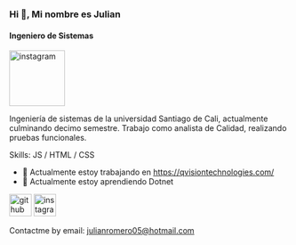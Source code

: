### Hi 👋, Mi nombre es Julian
#### Ingeniero de Sistemas
<img src='https://octodex.github.com/images/daftpunktocat-thomas.gif' alt='instagram' height='100'>

Ingeniería de sistemas de la universidad Santiago de Cali, actualmente culminando decimo semestre. Trabajo como analista de Calidad, realizando pruebas funcionales. 

Skills: JS / HTML / CSS

- 🔭 Actualmente estoy trabajando en https://qvisiontechnologies.com/ 
- 🌱 Actualmente estoy aprendiendo Dotnet 


[<img src='https://cdn.jsdelivr.net/npm/simple-icons@3.0.1/icons/github.svg' alt='github' height='40'>](https://github.com/Julian6605)  [<img src='https://cdn.jsdelivr.net/npm/simple-icons@3.0.1/icons/instagram.svg' alt='instagram' height='40'>](https://www.instagram.com/juls6605/) 

Contactme by email: julianromero05@hotmail.com
 


